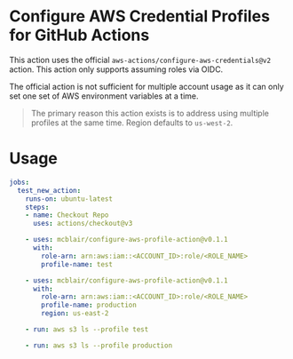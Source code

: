 # Configure AWS Credential Profiles for GitHub Actions
This action uses the official `aws-actions/configure-aws-credentials@v2` action. This action only supports assuming roles via OIDC.

The official action is not sufficient for multiple account usage as it can only set one set of AWS environment variables at a time.

> The primary reason this action exists is to address using multiple profiles at the same time. Region defaults to `us-west-2`.

# Usage
```yaml
jobs:  
  test_new_action:
    runs-on: ubuntu-latest
    steps:
    - name: Checkout Repo
      uses: actions/checkout@v3

    - uses: mcblair/configure-aws-profile-action@v0.1.1
      with:
        role-arn: arn:aws:iam::<ACCOUNT_ID>:role/<ROLE_NAME>
        profile-name: test

    - uses: mcblair/configure-aws-profile-action@v0.1.1
      with:
        role-arn: arn:aws:iam::<ACCOUNT_ID>:role/<ROLE_NAME>
        profile-name: production
        region: us-east-2

    - run: aws s3 ls --profile test

    - run: aws s3 ls --profile production
```
